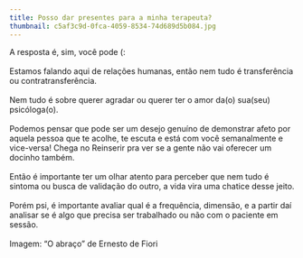 ```yaml
---
title: Posso dar presentes para a minha terapeuta?
thumbnail: c5af3c9d-0fca-4059-8534-74d689d5b084.jpg
---
```

<!--StartFragment-->

A resposta é, sim, você pode (:\
\
Estamos falando aqui de relações humanas, então nem tudo é transferência ou contratransferência.\
\
Nem tudo é sobre querer agradar ou querer ter o amor da(o) sua(seu) psicóloga(o).\
\
Podemos pensar que pode ser um desejo genuíno de demonstrar afeto por aquela pessoa que te acolhe, te escuta e está com você semanalmente e vice-versa! Chega no Reinserir pra ver se a gente não vai oferecer um docinho também.\
\
Então é importante ter um olhar atento para perceber que nem tudo é sintoma ou busca de validação do outro, a vida vira uma chatice desse jeito.\
\
Porém psi, é importante avaliar qual é a frequência, dimensão, e a partir daí analisar se é algo que precisa ser trabalhado ou não com o paciente em sessão.\
\
Imagem: “O abraço” de Ernesto de Fiori

<!--EndFragment-->